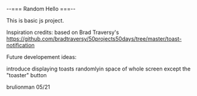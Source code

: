 --=== Random Hello ===--

This is basic js project.

Inspiration credits: based on Brad Traversy's https://github.com/bradtraversy/50projects50days/tree/master/toast-notification

Future developement ideas:

introduce displaying toasts randomlyin space of whole screen except the "toaster" button

brulionman 05/21
